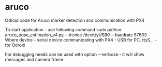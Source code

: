 # aruco
Odroid code for Aruco marker detection and communication with PX4

To start application - use following command sudo python aruco_pose_estimation_v4.py --device /dev/ttyUSB0 --baudrate 57600
Where device - serial device communicating with PX4 - USB for PC, ttyS... - for Odroid
 
For debugging needs can be used with option --verbose - it will show messages and camera frame
